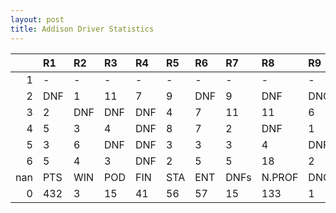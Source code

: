 ```yaml
---
layout: post 
title: Addison Driver Statistics
--- 
```


|     | R1   | R2   | R3   | R4   | R5   | R6   | R7   | R8     | R9   | R10   | R11   | R12   | Points   | Pos   |
|----:|:-----|:-----|:-----|:-----|:-----|:-----|:-----|:-------|:-----|:------|:------|:------|:---------|:------|
|   1 | -    | -    | -    | -    | -    | -    | -    | -      | -    | -     | -     | -     | nan      | nan   |
|   2 | DNF  | 1    | 11   | 7    | 9    | DNF  | 9    | DNF    | DNQ  | 2     | 11    | 9     | nan      | nan   |
|   3 | 2    | DNF  | DNF  | DNF  | 4    | 7    | 11   | 11     | 6    | 2     | 7     | 6     | nan      | nan   |
|   4 | 5    | 3    | 4    | DNF  | 8    | 7    | 2    | DNF    | 1    | DNF   | DNF   | 1     | 0.0      | 37.0  |
|   5 | 3    | 6    | DNF  | DNF  | 3    | 3    | 3    | 4      | DNF  | DNF   | 7     | 4     | 0.0      | 49.0  |
|   6 | 5    | 4    | 3    | DNF  | 2    | 5    | 5    | 18     | 2    | nan   | nan   | nan   | nan      | nan   |
| nan | PTS  | WIN  | POD  | FIN  | STA  | ENT  | DNFs | N.PROF | DNQ  | %FIN  | PPR   | BST   | CHA      | RNK   |
|   0 | 432  | 3    | 15   | 41   | 56   | 57   | 15   | 133    | 1    | 73.21 | 7.58  | 1     | 0.0      | 6.0   |